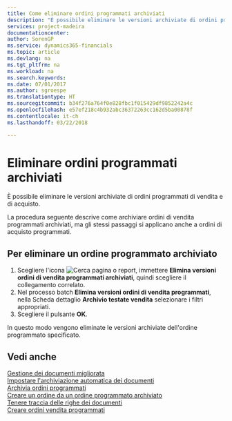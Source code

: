 ```yaml
---
title: Come eliminare ordini programmati archiviati
description: "È possibile eliminare le versioni archiviate di ordini programmati di vendita e di acquisto."
services: project-madeira
documentationcenter: 
author: SorenGP
ms.service: dynamics365-financials
ms.topic: article
ms.devlang: na
ms.tgt_pltfrm: na
ms.workload: na
ms.search.keywords: 
ms.date: 07/01/2017
ms.author: sgroespe
ms.translationtype: HT
ms.sourcegitcommit: b34f276a764f0e828fbc1f015429df9852242a4c
ms.openlocfilehash: e57ef218c4b932abc36372263cc162d5ba00878f
ms.contentlocale: it-ch
ms.lasthandoff: 03/22/2018

---
```

# <a name="delete-archived-blanket-orders"></a>Eliminare ordini programmati archiviati
È possibile eliminare le versioni archiviate di ordini programmati di vendita e di acquisto.  

La procedura seguente descrive come archiviare ordini di vendita programmati archiviati, ma gli stessi passaggi si applicano anche a ordini di acquisto programmati.  

## <a name="to-delete-an-archived-blanket-order"></a>Per eliminare un ordine programmato archiviato  

1.  Scegliere l'icona ![Cerca pagina o report](../../media/ui-search/search_small.png "icona Cerca pagina o report"), immettere **Elimina versioni ordini di vendita programmati archiviati**, quindi scegliere il collegamento correlato.  
2.  Nel processo batch **Elimina versioni ordini di vendita programmati**, nella Scheda dettaglio **Archivio testate vendita** selezionare i filtri appropriati.  
3.  Scegliere il pulsante **OK**.  

In questo modo vengono eliminate le versioni archiviate dell'ordine programmato specificato.  

## <a name="see-also"></a>Vedi anche  
 [Gestione dei documenti migliorata](enhanced-document-management.md)   
 [Impostare l'archiviazione automatica dei documenti](how-to-set-up-automatic-archiving-of-documents.md)   
 [Archivia ordini programmati](how-to-archive-blanket-orders.md)   
 [Creare un ordine da un ordine programmato archiviato](how-to-create-an-order-from-an-archived-blanket-order.md)   
 [Tenere traccia delle righe dei documenti](how-to-track-document-lines.md)  
 [Creare ordini vendita programmati](../../sales-how-to-create-blanket-sales-orders.md) 

